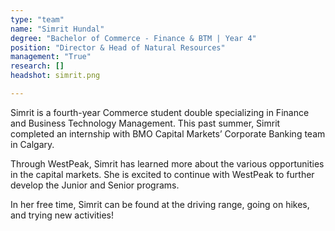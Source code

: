 ```yaml
---
type: "team"
name: "Simrit Hundal"
degree: "Bachelor of Commerce - Finance & BTM | Year 4"
position: "Director & Head of Natural Resources"
management: "True"
research: []
headshot: simrit.png

---
```


Simrit is a fourth-year Commerce student double specializing in Finance and Business Technology Management. This past summer, Simrit completed an internship with BMO Capital Markets’ Corporate Banking team in Calgary.

Through WestPeak, Simrit has learned more about the various opportunities in the capital markets. She is excited to continue with WestPeak to further develop the Junior and Senior programs. 

In her free time, Simrit can be found at the driving range, going on hikes, and trying new activities!

